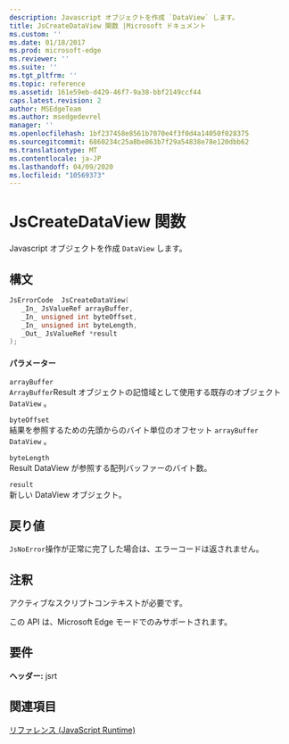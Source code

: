 ```yaml
---
description: Javascript オブジェクトを作成 `DataView` します。
title: JsCreateDataView 関数 |Microsoft ドキュメント
ms.custom: ''
ms.date: 01/18/2017
ms.prod: microsoft-edge
ms.reviewer: ''
ms.suite: ''
ms.tgt_pltfrm: ''
ms.topic: reference
ms.assetid: 161e59eb-d429-46f7-9a38-bbf2149ccf44
caps.latest.revision: 2
author: MSEdgeTeam
ms.author: msedgedevrel
manager: ''
ms.openlocfilehash: 1bf237458e8561b7070e4f3f0d4a14050f028375
ms.sourcegitcommit: 6860234c25a8be863b7f29a54838e78e120dbb62
ms.translationtype: MT
ms.contentlocale: ja-JP
ms.lasthandoff: 04/09/2020
ms.locfileid: "10569373"
---
```

# JsCreateDataView 関数
Javascript オブジェクトを作成 `DataView` します。  
  
## 構文  
  
```cpp  
JsErrorCode  JsCreateDataView(  
   _In_ JsValueRef arrayBuffer,  
   _In_ unsigned int byteOffset,  
   _In_ unsigned int byteLength,  
   _Out_ JsValueRef *result  
);  
```  
  
#### パラメーター  
 `arrayBuffer`  
 `ArrayBuffer`Result オブジェクトの記憶域として使用する既存のオブジェクト `DataView` 。  
  
 `byteOffset`  
 結果を参照するための先頭からのバイト単位のオフセット `arrayBuffer` `DataView` 。  
  
 `byteLength`  
 Result DataView が参照する配列バッファーのバイト数。  
  
 `result`  
 新しい DataView オブジェクト。  
  
## 戻り値  
 `JsNoError`操作が正常に完了した場合は、エラーコードは返されません。  
  
## 注釈  
 アクティブなスクリプトコンテキストが必要です。  
  
 この API は、Microsoft Edge モードでのみサポートされます。  
  
## 要件  
 **ヘッダー:** jsrt  
  
## 関連項目  
 [リファレンス (JavaScript Runtime)](../chakra-hosting/reference-javascript-runtime.md)